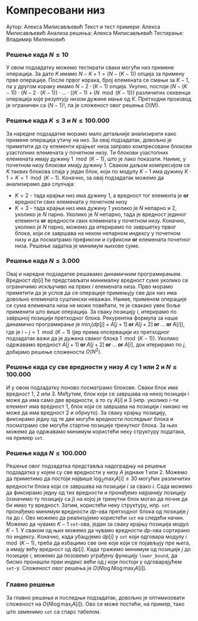 ﻿# Компресовани низ

Аутор: Алекса Милисављевић
Текст и тест примери: Алекса Милисављевић 
Анализа решења: Алекса Милисављевић
Тестирање:  Владимир Миленковић

### Решење када $N \leq 10$

У овом подзадатку можемо тестирати сваки могући низ примене операција. За дато $K$ имамо $N-K+1 = (N - (K-1))$ опција за примену прве операције. После првог корака, број елемената се смањи за $K-1$, па у другом кораку имамо $N-2\cdot(K-1)$ опција. Укупно, постоји $(N-(K-1)) \cdot (N-2\cdot(K-1)) \cdot ... \cdot ( (K-1) + (N\mod(K-1)))$ различитих секвенци операција које резултују низом дужине мање од $K$. Претходни производ је ограничен са $(N-1)!$, па је сложеност овог решења $O(N!)$.


### Решење када $K \leq 3$ и  $N \leq 100.000$

За наредне подзадатке морамо мало детаљније анализирати како примене операција утичу на низ. За овај подзадатак, довољно је приметити да су елементи крајњег низа заправо компресовани блокови узастопних елемената у почетном низу. Ти блокови узастопних елемената имају дужину $1 \mod (K-1)$, што је лако показати. Наиме, у почетном низу блокови имају дужину $1$. Сваком даљом компресијом се $K$ таквих блокова спаја у један блок, који по модулу $K-1$ има дужину $K \cdot 1 = K = 1 \mod (K-1)$. Коначно, за овај подзадатак можемо да анализирамо два слулчаја:
 * $K=2$ - тада крајњи низ има дужину $1$, а вредност тог елемента је $\textbf{or}$ вредности свих елемената у почетном низу
 * $K=3$ - тада крајњи низ има дужину $1$ уколико је $N$ непарно и $2$, уколико је $N$ парно. Уколико је $N$ непарно, тада је вредност јединог елемента $\textbf{or}$ вредности свих елемената у почетном низу. Коначно, уколико је $N$ парно, можемо да итерирамо по завршетку првог блока, који се завршава на неком непарном индексу у почетном низу и да посматрамо префиксни и суфиксни $\textbf{or}$ елемената почетног низа. Решење задатка је минимум њихове суме.

### Решење када $N \le 3.000$

Овај и наредне подзадатке решавамо динамичким програмирањем. Вредност $dp[i]$ ће представљати минималну вредност суме уколико се ограничимо искључиво на првих $i$ елемената низа. Прво морамо приметити да је услов да се операције примењују све док низ има довољно елемената суштински неважан. Наиме, применом операције се сума елемената низа не може повећати, те је свакако увек боље применити што више операција. За сваку позицију $i$, итерирамо по завршној позицији претходног блока. Рекурентна формула за наше динамичко програмирање је $\min_j (dp[j] + A[j+1] \textbf{ or } A[j+2] \textbf{ or } ... \textbf{ or } A[i])$, где је $i - j = 1 \mod (K-1)$ (јер према опсервацији из претходног подзадатак важи да је дужина сваког блока $1 \mod (K-1)$). Уколико одржавамо вредност $A[j+1] \textbf{ or } A[j+2] \textbf{ or } ... \textbf{ or } A[i]$, док итерирамо по $j$, добијамо решење сложености $O(N^2)$.

### Решење када су све вредности у низу $A$ су $1$ или $2$ и $N \le 100.000$

И у овом подзадатку поново посматрамо блокове. Сваки блок има вредност $1$, $2$ или $3$. Међутим, блок који се завршава на некој позицији $i$ може да има само две вредности, а то су $A[i]$ и $3$ (нпр. уколико $i$-ти елемент има вредност $1$, блок који се завршава на позицији $i$ никако не може да има вредност $2$ и обрнуто). За сваку крајњу позицију, фиксирамо једну од те две могуће вредности последњег блока и посматрамо све могуће стартне позиције тренутног блока. За њих можемо да одржавамо минимум користећи неку структуру података, на пример `set`.

### Решење када $N \le 100.000$

Решење овог подзадатка представља надоградњу на решење подзадатка у којем су све вредности у низу $A$ једнаке $1$ или $2$. Можемо да приметимо да постоји највише $\log_2 \max_i A[i] \leq 30$ могућих различитих вредности блока који се завршава на позицији $i$ за свако $i$. Сада можемо да фиксирамо једну од тих вредности и пронађемо најранију позицију (означимо ту позицију са $j$) на којој је тренутни блок могао да почне да би имао ту вредност. Затим, користећи неку структуру, нпр. `set` пронађемо минимум вредности $dp$-ова претходног блока од позиције $j$ па до $i$. Ово можемо да реализујемо користећи `set` на следећи начин. Можемо да чувамо $K-1$ `set`-ова, један за сваку крајњу позиција модуо $K-1$. У сваком од њих можемо да чувамо вредности $dp$-ова сортирано по индексу. Коначно, када убацујемо $dp[i]$ у `set` који одговара модулу $i \mod (K-1)$, треба да избацимо све оне које који се појављују пре њега, а имају већу вредност од $dp[i]$. Када тражимо минимум од позиције $j$ до позиције $i$, можемо да позовемо уграђену функцију `lower_bound`, да бисмо пронашли први индекс већи од $j$ који постоји у одговарајућем `set`-у. Сложеност овог решења је $O(N \log N \log \max_i A[i])$.


### Главно решење
За главно решење и последњи подзадатак, довољно је оптимизовати сложеност на $O(N \log \max_i A[i])$. Ово се може постићи, на пример, тако што заменимо `set` са спарс табелом. 

